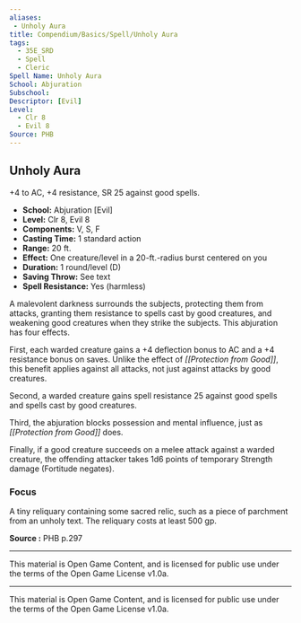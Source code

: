 ```yaml
---
aliases:
 - Unholy Aura
title: Compendium/Basics/Spell/Unholy Aura
tags:  
  - 35E_SRD  
  - Spell  
  - Cleric  
Spell Name: Unholy Aura
School: Abjuration
Subschool: 
Descriptor: [Evil]
Level:
  - Clr 8
  - Evil 8
Source: PHB
---
```


## Unholy Aura

+4 to AC, +4 resistance, SR 25 against good spells.

- **School:** Abjuration [Evil]  
- **Level:** Clr 8, Evil 8  
- **Components:** V, S, F  
- **Casting Time:** 1 standard action  
- **Range:** 20 ft.  
- **Effect:** One creature/level in a 20-ft.-radius burst centered on you  
- **Duration:** 1 round/level (D)  
- **Saving Throw:** See text  
- **Spell Resistance:** Yes (harmless)  

A malevolent darkness surrounds the subjects, protecting them from attacks, granting them resistance to spells cast by good creatures, and weakening good creatures when they strike the subjects. This abjuration has four effects.

First, each warded creature gains a +4 deflection bonus to AC and a +4 resistance bonus on saves. Unlike the effect of *[[Protection from Good]]*, this benefit applies against all attacks, not just against attacks by good creatures.

Second, a warded creature gains spell resistance 25 against good spells and spells cast by good creatures.

Third, the abjuration blocks possession and mental influence, just as *[[Protection from Good]]* does.

Finally, if a good creature succeeds on a melee attack against a warded creature, the offending attacker takes 1d6 points of temporary Strength damage (Fortitude negates).

### Focus

A tiny reliquary containing some sacred relic, such as a piece of parchment from an unholy text. The reliquary costs at least 500 gp.



**Source :** PHB p.297

---

This material is Open Game Content, and is licensed for public use under  
the terms of the Open Game License v1.0a.

---

This material is Open Game Content, and is licensed for public use under the terms of the Open Game License v1.0a.
